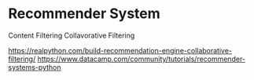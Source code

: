 # Recommender System

Content Filtering
Collavorative Filtering

https://realpython.com/build-recommendation-engine-collaborative-filtering/
https://www.datacamp.com/community/tutorials/recommender-systems-python